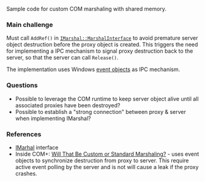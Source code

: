 Sample code for custom COM marshaling with shared memory.

### Main challenge
Must call `AddRef()` in [`IMarshal::MarshalInterface`](https://docs.microsoft.com/nb-no/windows/desktop/api/objidl/nf-objidl-imarshal-marshalinterface) to avoid premature server object destruction before the proxy object is created. This triggers the need for implementing a IPC mechanism to signal proxy destruction back to the server, so that the server can call `Release()`.

The implementation uses Windows [event objects](https://docs.microsoft.com/nb-no/windows/desktop/Sync/event-objects) as IPC mechanism.

### Questions
* Possible to leverage the COM runtime to keep server object alive until all associated proxies have been destroyed?
* Possible to establish a "strong connection" between proxy & server when implementing IMarshal?

### References
* [IMarhal](https://docs.microsoft.com/nb-no/windows/desktop/api/objidl/nn-objidl-imarshal) interface
* Inside COM+: [Will That Be Custom or Standard Marshaling?](https://thrysoee.dk/InsideCOM+/ch14c.htm) - uses event objects to synchronize destruction from proxy to server. This require active event polling by the server and is not will cause a leak if the proxy crashes.
